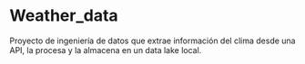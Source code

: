 # Weather_data
Proyecto de ingeniería de datos que extrae información del clima desde una API, la procesa y la almacena en un data lake local.
